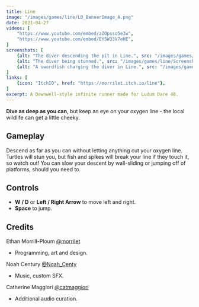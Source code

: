 ```yaml
---
title: Line
image: "/images/games/line/LD_BannerImage_A.png"
date: 2021-04-27
videos: [
    "https://www.youtube.com/embed/zZOpsso5e3w",
    "https://www.youtube.com/embed/EY5W33V7eHE",
]
screenshots: [
    {alt: "The diver descending the pit in Line.", src: "/images/games/line/Screenshot_0.png"},
    {alt: "The diver being stunned.", src: "/images/games/line/Screenshot_2.png"},
    {alt: "A swordfish charging the diver in Line.", src: "/images/games/line/Screenshot_3.png"},
]
links: [
    {icon: "ItchIO", href: "https://morrilet.itch.io/line"},
]
excerpt: A Downwell-style infinite runner made for Ludum Dare 48.
---
```


**Dive as deep as you can**, but keep an eye on your oxygen line - the local wildlife can get a little cheeky.

## Gameplay

Descend as far as you can without letting anything cut your oxygen line. Turtles will stun you, but fish and spikes will break your line if they touch it, so watch out! You can slow your descent by wall-sliding or jumping off of platforms, should you need to.

## Controls

* **W / D** or **Left / Right Arrow** to move left and right.
* **Space** to jump.

## Credits

Ethan Morrill-Ploum [@morrilet](https://twitter.com/morrilet)
* Programming, art and design.

Noah Century [@Noah_Centy](https://twitter.com/Noah_Centy)
* Music, custom SFX.

Catherine Maggiori [@catmaggiori](https://twitter.com/catmaggiori)
* Additional audio curation.
